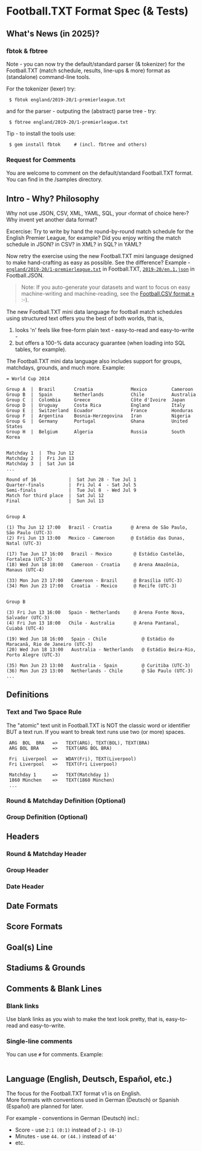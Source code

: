 # Football.TXT Format Spec (& Tests)


## What's News (in 2025)?

###  fbtok & fbtree

Note - you can now try the default/standard parser (& tokenizer) for the
Football.TXT (match schedule, results, line-ups & more) 
format as (standalone) command-line tools.

For the tokenizer (lexer) try:

     $ fbtok england/2019-20/1-premierleague.txt

and for the parser - outputing the (abstract) parse tree - try:

     $ fbtree england/2019-20/1-premierleague.txt


Tip - to install the tools use:

     $ gem install fbtok     # (incl. fbtree and others)


###  Request for Comments

You are welcome to comment on the default/standard Football.TXT format.
You can find in the /samples directory.



## Intro - Why? Philosophy

Why not use JSON, CSV, XML, YAML, SQL, your ‹format of choice here›?
Why invent yet another data format?

Excercise: Try to write by hand the round-by-round match schedule
for the English Premier League, for example?
Did you enjoy writing the match schedule in JSON? in CSV? in XML? in SQL? in YAML?

Now retry the exercise using the new Football.TXT mini language designed to make hand-crafting
as easy as possible. See the difference?  Example - [`england/2019-20/1-premierleague.txt`](https://github.com/openfootball/england/blob/master/2019-20/1-premierleague.txt) in Football.TXT, [`2019-20/en.1.json`](https://github.com/openfootball/football.json/blob/master/2019-20/en.1.json) in Football.JSON.


> Note: If you auto-generate your datasets and want to focus on
> easy machine-writing and machine-reading, see the [Football.CSV format »](https://footballcsv.github.io/spec/) :-).


The new Football.TXT mini data language for football match schedules using structured text
offers you the best of both worlds, that is,
1) looks 'n' feels like free-form plain text - easy-to-read and easy-to-write -
2) but offers a 100-% data accuracy guarantee (when loading into SQL tables, for example).

The Football.TXT mini data language also includes
support for groups, matchdays, grounds, and much more. Example:


```
= World Cup 2014

Group A  |  Brazil       Croatia              Mexico         Cameroon
Group B  |  Spain        Netherlands          Chile          Australia
Group C  |  Colombia     Greece               Côte d'Ivoire  Japan
Group D  |  Uruguay      Costa Rica           England        Italy
Group E  |  Switzerland  Ecuador              France         Honduras
Group F  |  Argentina    Bosnia-Herzegovina   Iran           Nigeria
Group G  |  Germany      Portugal             Ghana          United States
Group H  |  Belgium      Algeria              Russia         South Korea


Matchday 1  |  Thu Jun 12
Matchday 2  |  Fri Jun 13
Matchday 3  |  Sat Jun 14
...

Round of 16            |  Sat Jun 28 - Tue Jul 1
Quarter-finals         |  Fri Jul 4  - Sat Jul 5
Semi-finals            |  Tue Jul 8  - Wed Jul 9
Match for third place  |  Sat Jul 12
Final                  |  Sun Jul 13


Group A

(1) Thu Jun 12 17:00   Brazil - Croatia       @ Arena de São Paulo, São Paulo (UTC-3)
(2) Fri Jun 13 13:00   Mexico - Cameroon      @ Estádio das Dunas, Natal (UTC-3)

(17) Tue Jun 17 16:00   Brazil - Mexico        @ Estádio Castelão, Fortaleza (UTC-3)
(18) Wed Jun 18 18:00   Cameroon - Croatia     @ Arena Amazônia, Manaus (UTC-4)

(33) Mon Jun 23 17:00   Cameroon - Brazil      @ Brasília (UTC-3)
(34) Mon Jun 23 17:00   Croatia  - Mexico      @ Recife (UTC-3)


Group B

(3) Fri Jun 13 16:00   Spain - Netherlands     @ Arena Fonte Nova, Salvador (UTC-3)
(4) Fri Jun 13 18:00   Chile - Australia       @ Arena Pantanal, Cuiabá (UTC-4)

(19) Wed Jun 18 16:00   Spain - Chile             @ Estádio do Maracanã, Rio de Janeiro (UTC-3)
(20) Wed Jun 18 13:00   Australia - Netherlands   @ Estádio Beira-Rio, Porto Alegre (UTC-3)

(35) Mon Jun 23 13:00   Australia - Spain         @ Curitiba (UTC-3)
(36) Mon Jun 23 13:00   Netherlands - Chile       @ São Paulo (UTC-3)
...
```



## Definitions


### Text and Two Space Rule

The "atomic" text unit in Football.TXT is NOT the classic word or identifier BUT
a text run.  If you want to break text runs use two (or more) spaces.

     ARG  BOL  BRA   =>   TEXT(ARG), TEXT(BOL), TEXT(BRA)
     ARG BOL BRA     =>   TEXT(ARG BOL BRA)

     Fri  Liverpool  =>   WDAY(Fri), TEXT(Liverpool)     
     Fri Liverpool   =>   TEXT(Fri Liverpool)

     Matchday 1      =>   TEXT(Matchday 1) 
     1860 München    =>   TEXT(1860 München)
     ...
     


### Round & Matchday Definition   (Optional)

### Group Definition  (Optional)



## Headers

### Round & Matchday Header

### Group Header

### Date Header


## Date Formats

## Score Formats


## Goal(s) Line


## Stadiums & Grounds 



## Comments & Blank Lines

### Blank links

Use blank links as you wish to make the text look pretty, that is, easy-to-read and easy-to-write.

### Single-line comments

You can use `#` for comments. Example:

```

```


## Language (English, Deutsch, Español, etc.)

The focus for the Football.TXT format v1 is on English.   
More formats with conventions used in German (Deutsch)
or Spanish (Español) are planned for later.


For example -  conventions in German (Deutsch) incl.:

-  Score    - use  `2:1 (0:1)` instead of `2-1 (0-1)`
-  Minutes  - use  `44.` or `(44.)`  instead of `44'`
-  etc.


